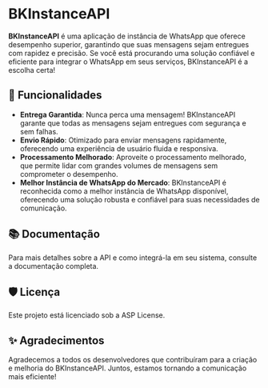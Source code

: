 # BKInstanceAPI

**BKInstanceAPI** é uma aplicação de instância de WhatsApp que oferece desempenho superior, garantindo que suas mensagens sejam entregues com rapidez e precisão. Se você está procurando uma solução confiável e eficiente para integrar o WhatsApp em seus serviços, BKInstanceAPI é a escolha certa!

## 📝 Funcionalidades

- **Entrega Garantida**: Nunca perca uma mensagem! BKInstanceAPI garante que todas as mensagens sejam entregues com segurança e sem falhas.
- **Envio Rápido**: Otimizado para enviar mensagens rapidamente, oferecendo uma experiência de usuário fluida e responsiva.
- **Processamento Melhorado**: Aproveite o processamento melhorado, que permite lidar com grandes volumes de mensagens sem comprometer o desempenho.
- **Melhor Instância de WhatsApp do Mercado**: BKInstanceAPI é reconhecida como a melhor instância de WhatsApp disponível, oferecendo uma solução robusta e confiável para suas necessidades de comunicação.

## 📚 Documentação

Para mais detalhes sobre a API e como integrá-la em seu sistema, consulte a documentação completa.

## 🛡️ Licença
Este projeto está licenciado sob a ASP License.

## ✨ Agradecimentos
Agradecemos a todos os desenvolvedores que contribuíram para a criação e melhoria do BKInstanceAPI. Juntos, estamos tornando a comunicação mais eficiente!
